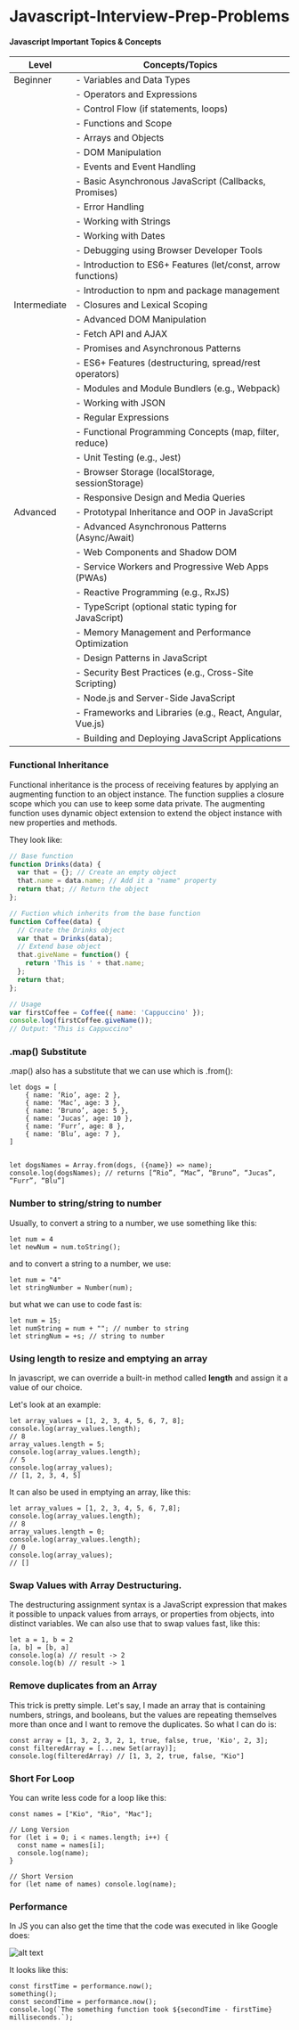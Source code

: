 # Javascript-Interview-Prep-Problems

#### Javascript Important Topics & Concepts

| Level	| Concepts/Topics |
|-------|--------|
| Beginner| - Variables and Data Types|
| | - Operators and Expressions|
| |- Control Flow (if statements, loops)
| |- Functions and Scope
| |- Arrays and Objects
| |- DOM Manipulation
| |- Events and Event Handling
| |- Basic Asynchronous JavaScript (Callbacks, Promises)
| |- Error Handling
| |- Working with Strings
| |- Working with Dates
| |- Debugging using Browser Developer Tools
| |- Introduction to ES6+ Features (let/const, arrow functions)
| |- Introduction to npm and package management
| Intermediate	| - Closures and Lexical Scoping 
| |- Advanced DOM Manipulation
| |- Fetch API and AJAX
| |- Promises and Asynchronous Patterns
| |- ES6+ Features (destructuring, spread/rest operators)
| |- Modules and Module Bundlers (e.g., Webpack)
| |- Working with JSON
| |- Regular Expressions
| |- Functional Programming Concepts (map, filter, reduce)
| |- Unit Testing (e.g., Jest)
| |- Browser Storage (localStorage, sessionStorage)
| |- Responsive Design and Media Queries
| Advanced	| - Prototypal Inheritance and OOP in JavaScript
| |- Advanced Asynchronous Patterns (Async/Await)
| |- Web Components and Shadow DOM
| |- Service Workers and Progressive Web Apps (PWAs)
| |- Reactive Programming (e.g., RxJS)
| |- TypeScript (optional static typing for JavaScript)
| |- Memory Management and Performance Optimization
| | - Design Patterns in JavaScript
| |- Security Best Practices (e.g., Cross-Site Scripting)
| |- Node.js and Server-Side JavaScript
| |- Frameworks and Libraries (e.g., React, Angular, Vue.js)
| |- Building and Deploying JavaScript Applications


### Functional Inheritance

Functional inheritance is the process of receiving features by applying an augmenting function to an object instance. The function supplies a closure scope which you can use to keep some data private. The augmenting function uses dynamic object extension to extend the object instance with new properties and methods.

They look like:

```js
// Base function
function Drinks(data) {
  var that = {}; // Create an empty object
  that.name = data.name; // Add it a "name" property
  return that; // Return the object
};

// Fuction which inherits from the base function
function Coffee(data) {
  // Create the Drinks object
  var that = Drinks(data);
  // Extend base object
  that.giveName = function() {
    return 'This is ' + that.name;
  };
  return that;
};

// Usage
var firstCoffee = Coffee({ name: 'Cappuccino' });
console.log(firstCoffee.giveName());
// Output: "This is Cappuccino"
```

### .map() Substitute

.map() also has a substitute that we can use which is .from():
```Js
let dogs = [
    { name: ‘Rio’, age: 2 },
    { name: ‘Mac’, age: 3 },
    { name: ‘Bruno’, age: 5 },
    { name: ‘Jucas’, age: 10 },
    { name: ‘Furr’, age: 8 },
    { name: ‘Blu’, age: 7 },
]


let dogsNames = Array.from(dogs, ({name}) => name);
console.log(dogsNames); // returns [“Rio”, “Mac”, “Bruno”, “Jucas”, “Furr”, “Blu”]
```
### Number to string/string to number

Usually, to convert a string to a number, we use something like this:
```Js
let num = 4
let newNum = num.toString();
```
and to convert a string to a number, we use:
```Js
let num = "4"
let stringNumber = Number(num);
```
but what we can use to code fast is:
```Js
let num = 15;
let numString = num + ""; // number to string
let stringNum = +s; // string to number
```
### Using length to resize and emptying an array

In javascript, we can override a built-in method called **length** and assign it a value of our choice.

Let's look at an example:
```Js
let array_values = [1, 2, 3, 4, 5, 6, 7, 8];  
console.log(array_values.length); 
// 8  
array_values.length = 5;  
console.log(array_values.length); 
// 5  
console.log(array_values); 
// [1, 2, 3, 4, 5]
```
It can also be used in emptying an array, like this:
```Js
let array_values = [1, 2, 3, 4, 5, 6, 7,8]; 
console.log(array_values.length); 
// 8  
array_values.length = 0;   
console.log(array_values.length); 
// 0 
console.log(array_values); 
// []
```
### Swap Values with Array Destructuring.

The destructuring assignment syntax is a JavaScript expression that makes it possible to unpack values from arrays, or properties from objects, into distinct variables. We can also use that to swap values fast, like this:
```Js
let a = 1, b = 2
[a, b] = [b, a]
console.log(a) // result -> 2
console.log(b) // result -> 1
```
### Remove duplicates from an Array

This trick is pretty simple. Let's say, I made an array that is containing numbers, strings, and booleans, but the values are repeating themselves more than once and I want to remove the duplicates. So what I can do is:
```Js
const array = [1, 3, 2, 3, 2, 1, true, false, true, 'Kio', 2, 3];
const filteredArray = [...new Set(array)];
console.log(filteredArray) // [1, 3, 2, true, false, "Kio"]
```
### Short For Loop

You can write less code for a loop like this:
```Js
const names = ["Kio", "Rio", "Mac"];

// Long Version
for (let i = 0; i < names.length; i++) {
  const name = names[i];
  console.log(name);
}

// Short Version
for (let name of names) console.log(name);
```
### Performance

In JS you can  also get the time that the code was executed in like Google does:

![alt text](https://github.com/gyanprakash0221/Javascript-Tips-Tricks-/blob/main/i7ed89oyhcyyjhqirvc6.png)

It looks like this:
```Js
const firstTime = performance.now();
something();
const secondTime = performance.now();
console.log(`The something function took ${secondTime - firstTime} milliseconds.`);
```
